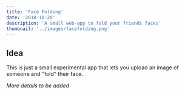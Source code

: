 ```yaml
---
title: 'Face Folding'
date: '2018-10-28'
description: 'A small web-app to fold your friends faces'
thumbnail: '../images/facefolding.png'
---
```


## Idea

This is just a small experimental app that lets you upload an image of someone and "fold" their face.

*More details to be added*
